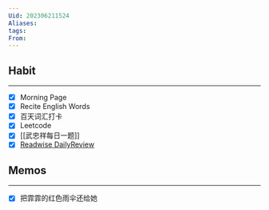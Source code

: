 ```yaml
---
Uid: 202306211524
Aliases: 
tags: 
From: 
---
```

## Habit
---
- [x] Morning Page
- [x] Recite English Words
- [x] 百天词汇打卡
- [x] Leetcode
- [x] [[武忠祥每日一题]]
- [x] [Readwise DailyReview](https://readwise.io/dailyreview)

## Memos
---
- [x] 把霏霏的红色雨伞还给她
